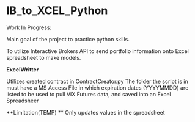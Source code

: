 # IB_to_XCEL_Python
Work In Progress:

Main goal of the project to practice python skills. 

To utilize Interactive Brokers API to send portfolio information onto Excel spreadsheet to make models.

**ExcelWritter**

Utilizes created contract in ContractCreator.py 
The folder the script is in must have a MS Access File in which expiration dates (YYYYMMDD) are listed to be used to pull VIX Futures data, and saved into an Excel Spreadsheer

**Limitation(TEMP)
**
Only updates values in the spreadsheet
